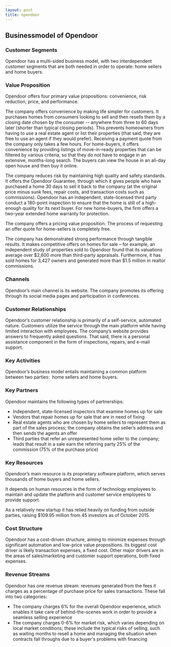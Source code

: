 ```yaml
---
layout: post
title: opendoor
---
```


Businessmodel of Opendoor
--------------------------

### Customer Segments

Opendoor has a multi-sided business model, with two interdependent customer segments that are both needed in order to operate: home sellers and home buyers.

### Value Proposition

Opendoor offers four primary value propositions: convenience, risk reduction, price, and performance.

The company offers convenience by making life simpler for customers. It purchases homes from consumers looking to sell and then resells them by a closing date chosen by the consumer -- anywhere from three to 60 days later (shorter than typical closing periods). This prevents homeowners from having to use a real estate agent or list their properties (that said, they are free to use an agent if they would prefer). Receiving a payment quote from the company only takes a few hours. For home-buyers, it offers convenience by providing listings of move-in-ready properties that can be filtered by various criteria, so that they do not have to engage in an extensive, months-long search. The buyers can view the house in an all-day open house and then buy it online.

The company reduces risk by maintaining high quality and safety standards. It offers the Opendoor Guarantee, through which it gives people who have purchased a home 30 days to sell it back to the company (at the original price minus sunk fees, repair costs, and transaction costs such as commissions). Opendoor has an independent, state-licensed third party conduct a 180-point inspection to ensure that the home is still of a high-enough quality for its next buyer. For new home-buyers, the firm offers a two-year extended home warranty for protection.

The company offers a pricing value proposition. The process of requesting an offer quote for home-sellers is completely free.

The company has demonstrated strong performance through tangible results. It makes competitive offers on homes for sale – for example, an independent study of properties sold to Opendoor found that its valuations average over $2,600 more than third-party appraisals. Furthermore, it has sold homes for 3,427 owners and generated more than $1.5 million in realtor commissions.

### Channels

Opendoor’s main channel is its website. The company promotes its offering through its social media pages and participation in conferences.

### Customer Relationships

Opendoor’s customer relationship is primarily of a self-service, automated nature. Customers utilize the service through the main platform while having limited interaction with employees. The company’s website provides answers to frequently asked questions. That said, there is a personal assistance component in the form of inspections, repairs, and e-mail support.

### Key Activities

Opendoor’s business model entails maintaining a common platform between two parties:  home sellers and home buyers.

### Key Partners

Opendoor maintains the following types of partnerships:

 * Independent, state-licensed inspectors that examine homes up for sale
* Vendors that repair homes up for sale that are in need of fixing
* Real estate agents who are chosen by home sellers to represent them as part of the sales process; the company obtains the seller’s address and then sends the agents an offer
* Third parties that refer an unrepresented home seller to the company; leads that result in a sale earn the referring party 25% of the commission (75% of the purchase price)
 ### Key Resources

Opendoor’s main resource is its proprietary software platform, which serves thousands of home buyers and home sellers.

It depends on human resources in the form of technology employees to maintain and update the platform and customer service employees to provide support.

As a relatively new startup it has relied heavily on funding from outside parties, raising $109.95 million from 45 investors as of October 2015.

### Cost Structure

Opendoor has a cost-driven structure, aiming to minimize expenses through significant automation and low-price value propositions. Its biggest cost driver is likely transaction expenses, a fixed cost. Other major drivers are in the areas of sales/marketing and customer support operations, both fixed expenses.

### Revenue Streams

Opendoor has one revenue stream: revenues generated from the fees it charges as a percentage of purchase price for sales transactions. These fall into two categories:

 * The company charges 6% for the overall Opendoor experience, which enables it take care of behind-the-scenes work in order to provide a seamless selling experience
* The company charges 0-6% for market risk, which varies depending on local market conditions; these include the typical risks of selling, such as waiting months to resell a home and managing the situation when contracts fall throughs due to a buyer's problems with financing

